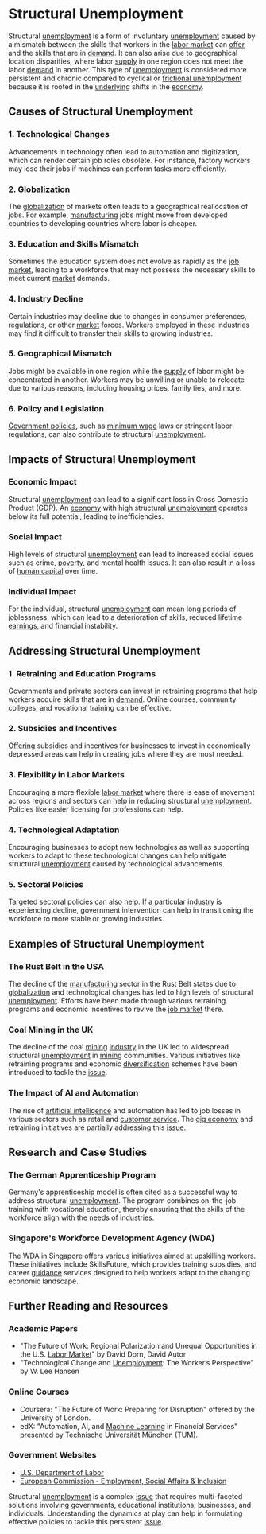 # Structural Unemployment

Structural [unemployment](../u/unemployment.md) is a form of involuntary [unemployment](../u/unemployment.md) caused by a mismatch between the skills that workers in the [labor market](../l/labor_market.md) can [offer](../o/offer.md) and the skills that are in [demand](../d/demand.md). It can also arise due to geographical location disparities, where labor [supply](../s/supply.md) in one region does not meet the labor [demand](../d/demand.md) in another. This type of [unemployment](../u/unemployment.md) is considered more persistent and chronic compared to cyclical or [frictional unemployment](../f/frictional_unemployment.md) because it is rooted in the [underlying](../u/underlying.md) shifts in the [economy](../e/economy.md).

## Causes of Structural Unemployment

### 1. Technological Changes
Advancements in technology often lead to automation and digitization, which can render certain job roles obsolete. For instance, factory workers may lose their jobs if machines can perform tasks more efficiently. 

### 2. Globalization
The [globalization](../g/globalization.md) of markets often leads to a geographical reallocation of jobs. For example, [manufacturing](../m/manufacturing.md) jobs might move from developed countries to developing countries where labor is cheaper.

### 3. Education and Skills Mismatch
Sometimes the education system does not evolve as rapidly as the [job market](../j/job_market.md), leading to a workforce that may not possess the necessary skills to meet current [market](../m/market.md) demands.

### 4. Industry Decline
Certain industries may decline due to changes in consumer preferences, regulations, or other [market](../m/market.md) forces. Workers employed in these industries may find it difficult to transfer their skills to growing industries.

### 5. Geographical Mismatch
Jobs might be available in one region while the [supply](../s/supply.md) of labor might be concentrated in another. Workers may be unwilling or unable to relocate due to various reasons, including housing prices, family ties, and more.

### 6. Policy and Legislation
[Government policies](../g/government_policies_in_trading.md), such as [minimum wage](../m/minimum_wage.md) laws or stringent labor regulations, can also contribute to structural [unemployment](../u/unemployment.md).

## Impacts of Structural Unemployment

### Economic Impact
Structural [unemployment](../u/unemployment.md) can lead to a significant loss in Gross Domestic Product (GDP). An [economy](../e/economy.md) with high structural [unemployment](../u/unemployment.md) operates below its full potential, leading to inefficiencies.

### Social Impact
High levels of structural [unemployment](../u/unemployment.md) can lead to increased social issues such as crime, [poverty](../p/poverty.md), and mental health issues. It can also result in a loss of [human capital](../h/human_capital.md) over time.

### Individual Impact
For the individual, structural [unemployment](../u/unemployment.md) can mean long periods of joblessness, which can lead to a deterioration of skills, reduced lifetime [earnings](../e/earnings.md), and financial instability.

## Addressing Structural Unemployment

### 1. Retraining and Education Programs
Governments and private sectors can invest in retraining programs that help workers acquire skills that are in [demand](../d/demand.md). Online courses, community colleges, and vocational training can be effective.

### 2. Subsidies and Incentives
[Offering](../o/offering.md) subsidies and incentives for businesses to invest in economically depressed areas can help in creating jobs where they are most needed.

### 3. Flexibility in Labor Markets
Encouraging a more flexible [labor market](../l/labor_market.md) where there is ease of movement across regions and sectors can help in reducing structural [unemployment](../u/unemployment.md). Policies like easier licensing for professions can help.

### 4. Technological Adaptation
Encouraging businesses to adopt new technologies as well as supporting workers to adapt to these technological changes can help mitigate structural [unemployment](../u/unemployment.md) caused by technological advancements.

### 5. Sectoral Policies
Targeted sectoral policies can also help. If a particular [industry](../i/industry.md) is experiencing decline, government intervention can help in transitioning the workforce to more stable or growing industries.

## Examples of Structural Unemployment

### The Rust Belt in the USA
The decline of the [manufacturing](../m/manufacturing.md) sector in the Rust Belt states due to [globalization](../g/globalization.md) and technological changes has led to high levels of structural [unemployment](../u/unemployment.md). Efforts have been made through various retraining programs and economic incentives to revive the [job market](../j/job_market.md) there.

### Coal Mining in the UK
The decline of the coal [mining](../m/mining.md) [industry](../i/industry.md) in the UK led to widespread structural [unemployment](../u/unemployment.md) in [mining](../m/mining.md) communities. Various initiatives like retraining programs and economic [diversification](../d/diversification.md) schemes have been introduced to tackle the [issue](../i/issue.md).

### The Impact of AI and Automation
The rise of [artificial intelligence](../a/artificial_intelligence_in_trading.md) and automation has led to job losses in various sectors such as retail and [customer service](../c/customer_service.md). The [gig economy](../g/gig_economy.md) and retraining initiatives are partially addressing this [issue](../i/issue.md).

## Research and Case Studies

### The German Apprenticeship Program
Germany's apprenticeship model is often cited as a successful way to address structural [unemployment](../u/unemployment.md). The program combines on-the-job training with vocational education, thereby ensuring that the skills of the workforce align with the needs of industries.

### Singapore's Workforce Development Agency (WDA)
The WDA in Singapore offers various initiatives aimed at upskilling workers. These initiatives include SkillsFuture, which provides training subsidies, and career [guidance](../g/guidance.md) services designed to help workers adapt to the changing economic landscape.

## Further Reading and Resources

### Academic Papers
- "The Future of Work: Regional Polarization and Unequal Opportunities in the U.S. [Labor Market](../l/labor_market.md)" by David Dorn, David Autor
- "Technological Change and [Unemployment](../u/unemployment.md): The Worker’s Perspective" by W. Lee Hansen

### Online Courses
- Coursera: "The Future of Work: Preparing for Disruption" offered by the University of London.
- edX: "Automation, AI, and [Machine Learning](../m/machine_learning.md) in Financial Services" presented by Technische Universität München (TUM).

### Government Websites
- [U.S. Department of Labor](https://www.dol.gov/)
- [European Commission - Employment, Social Affairs & Inclusion](https://ec.europa.eu/social/home.jsp)

Structural [unemployment](../u/unemployment.md) is a complex [issue](../i/issue.md) that requires multi-faceted solutions involving governments, educational institutions, businesses, and individuals. Understanding the dynamics at play can help in formulating effective policies to tackle this persistent [issue](../i/issue.md).